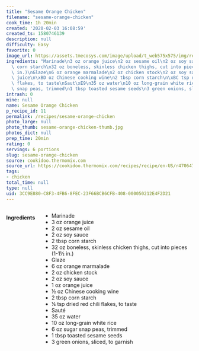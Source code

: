 ```yaml
---
title: "Sesame Orange Chicken"
filename: "sesame-orange-chicken"
cook_time: 1h 20min
created: '2020-02-03 16:08:59'
created_ts: 1580746139
description: null
difficulty: Easy
favorite: 0
image_url: https://assets.tmecosys.com/image/upload/t_web575x575/img/recipe/ras/Assets/909AE6A5-9B9F-4734-8A05-390A191D281F/Derivates/1ad03371-73f1-4969-908b-8e36e1049ba2.jpg
ingredients: "Marinade\n3 oz orange juice\n2 oz sesame oil\n2 oz soy sauce\n2 tbsp\
  \ corn starch\n32 oz boneless, skinless chicken thighs, cut into pieces (1-1\xBD\
  \ in.)\nGlaze\n6 oz orange marmalade\n2 oz chicken stock\n2 oz soy sauce\n1 oz orange\
  \ juice\n\xBD oz Chinese cooking wine\n2 tbsp corn starch\n\xBC tsp dried red chili\
  \ flakes, to taste\nSaut\xE9\n35 oz water\n10 oz long-grain white rice\n6 oz sugar\
  \ snap peas, trimmed\n1 tbsp toasted sesame seeds\n3 green onions, sliced, to garnish"
intrash: 0
mine: null
name: Sesame Orange Chicken
p_recipe_id: 11
permalink: /recipes/sesame-orange-chicken
photo_large: null
photo_thumb: sesame-orange-chicken-thumb.jpg
photos_dict: null
prep_time: 20min
rating: 0
servings: 6 portions
slug: sesame-orange-chicken
source: cookidoo.thermomix.com
source_url: https://cookidoo.thermomix.com/recipes/recipe/en-US/r470647
tags:
- chicken
total_time: null
type: null
uid: 3CC9E880-C8F3-4FB6-8FEC-23F66BCB6CFB-408-000050212E4F2D21
---
```

<div class="large-8 medium-7 columns" id="writeup">	</div><!-- #writeup -->
</div><!-- #row-one -->
<div class="row" id="row-two">	<div class="medium-4 small-5 columns" id="ingredients"><h4>Ingredients</h4><div class="box box-ingredients content"><ul>
<li>Marinade</li>
<li>3 oz orange juice</li>
<li>2 oz sesame oil</li>
<li>2 oz soy sauce</li>
<li>2 tbsp corn starch</li>
<li>32 oz boneless, skinless chicken thighs, cut into pieces (1-1½ in.)</li>
<li>Glaze</li>
<li>6 oz orange marmalade</li>
<li>2 oz chicken stock</li>
<li>2 oz soy sauce</li>
<li>1 oz orange juice</li>
<li>½ oz Chinese cooking wine</li>
<li>2 tbsp corn starch</li>
<li>¼ tsp dried red chili flakes, to taste</li>
<li>Sauté</li>
<li>35 oz water</li>
<li>10 oz long-grain white rice</li>
<li>6 oz sugar snap peas, trimmed</li>
<li>1 tbsp toasted sesame seeds</li>
<li>3 green onions, sliced, to garnish</li>
</ul>
</div>	</div>	<div class="medium-6 small-7 columns" id="directions">	</div>